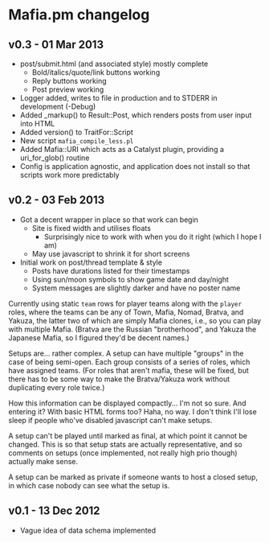 Mafia.pm changelog
==================

v0.3 - 01 Mar 2013
------------------

- post/submit.html (and associated style) mostly complete
  - Bold/italics/quote/link buttons working
  - Reply buttons working
  - Post preview working
- Logger added, writes to file in production and to STDERR in development (-Debug)
- Added _markup() to Result::Post, which renders posts from user input into HTML
- Added version() to TraitFor::Script
- New script `mafia_compile_less.pl`
- Added Mafia::URI which acts as a Catalyst plugin, providing a uri_for_glob() routine
- Config is application agnostic, and application does not install so that scripts work more predictably

v0.2 - 03 Feb 2013
------------------

- Got a decent wrapper in place so that work can begin
  - Site is fixed width and utilises floats
    - Surprisingly nice to work with when you do it right (which I hope I am)
  - May use javascript to shrink it for short screens
- Initial work on post/thread template & style
  - Posts have durations listed for their timestamps
  - Using sun/moon symbols to show game date and day/night
  - System messages are slightly darker and have no poster name

Currently using static `team` rows for player teams along with the `player` roles,
where the teams can be any of Town, Mafia, Nomad, Bratva, and Yakuza, the latter two
of which are simply Mafia clones, i.e., so you can play with multiple Mafia. (Bratva 
are the Russian "brotherhood", and Yakuza the Japanese Mafia, so I figured they'd be 
decent names.)

Setups are... rather complex. A setup can have multiple "groups" in the case of being
semi-open. Each group consists of a series of roles, which have assigned teams. (For
roles that aren't mafia, these will be fixed, but there has to be some way to make
the Bratva/Yakuza work without duplicating every role twice.)

How this information can be displayed compactly... I'm not so sure. And entering it?
With basic HTML forms too? Haha, no way. I don't think I'll lose sleep if people
who've disabled javascript can't make setups.

A setup can't be played until marked as final, at which point it cannot be changed.
This is so that setup stats are actually representative, and so comments on setups
(once implemented, not really high prio though) actually make sense.

A setup can be marked as private if someone wants to host a closed setup, in which
case nobody can see what the setup is.

v0.1 - 13 Dec 2012
------------------

- Vague idea of data schema implemented
